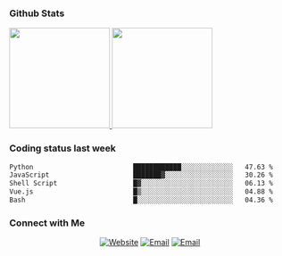 
### Github Stats

<a href="https://github.com/lileixuan">
  <img height="180em" src="https://github-readme-stats.vercel.app/api?username=lileixuan&theme=buefy&show_icons=true" />
  <img height="180em" src="https://github-readme-stats.vercel.app/api/top-langs/?username=lileixuan&theme=buefy&layout=compact" />
</a>

### Coding status last week 

<!--START_SECTION:waka-->

```txt
Python                         ████████████░░░░░░░░░░░░░   47.63 %
JavaScript                     ███████▓░░░░░░░░░░░░░░░░░   30.26 %
Shell Script                   █▓░░░░░░░░░░░░░░░░░░░░░░░   06.13 %
Vue.js                         █▒░░░░░░░░░░░░░░░░░░░░░░░   04.88 %
Bash                           █░░░░░░░░░░░░░░░░░░░░░░░░   04.36 %
```

<!--END_SECTION:waka-->

### Connect with Me 

<p align="center">
<a href="https://www.koomu.cn/"><img alt="Website" src="https://img.shields.io/badge/Website-www.koomu.cn-blue?style=flat-square&logo=google-chrome"></a>
<a href="mailto:lileixuan@gmail.com"><img alt="Email" src="https://img.shields.io/badge/Email-lileixuan@gmail.com-blue?style=flat-square&logo=gmail"></a>
<a href="https://www.koomu.cn/rss/"><img alt="Email" src="https://img.shields.io/badge/RSS-www.koomu.cn%2Frss%2F-blue?style=flat-square&logo=rss"></a>


</p>
